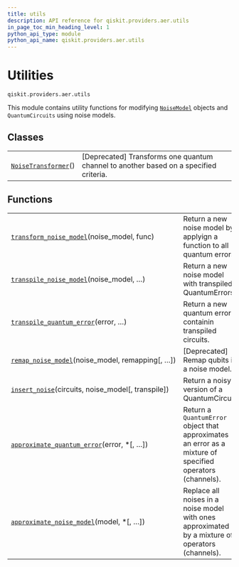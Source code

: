 ```yaml
---
title: utils
description: API reference for qiskit.providers.aer.utils
in_page_toc_min_heading_level: 1
python_api_type: module
python_api_name: qiskit.providers.aer.utils
---
```


<span id="module-qiskit.providers.aer.utils" />

<span id="aer-utils" />

# Utilities

<span id="module-qiskit.providers.aer.utils" />

`qiskit.providers.aer.utils`

This module contains utility functions for modifying [`NoiseModel`](qiskit.providers.aer.noise.NoiseModel "qiskit.providers.aer.noise.NoiseModel") objects and `QuantumCircuits` using noise models.

## Classes

|                                                                                                                   |                                                                                        |
| ----------------------------------------------------------------------------------------------------------------- | -------------------------------------------------------------------------------------- |
| [`NoiseTransformer`](qiskit.providers.aer.utils.NoiseTransformer "qiskit.providers.aer.utils.NoiseTransformer")() | \[Deprecated] Transforms one quantum channel to another based on a specified criteria. |

## Functions

|                                                                                                                                                             |                                                                                                           |
| ----------------------------------------------------------------------------------------------------------------------------------------------------------- | --------------------------------------------------------------------------------------------------------- |
| [`transform_noise_model`](qiskit.providers.aer.utils.transform_noise_model "qiskit.providers.aer.utils.transform_noise_model")(noise\_model, func)          | Return a new noise model by applyign a function to all quantum errors.                                    |
| [`transpile_noise_model`](qiskit.providers.aer.utils.transpile_noise_model "qiskit.providers.aer.utils.transpile_noise_model")(noise\_model, …)             | Return a new noise model with transpiled QuantumErrors.                                                   |
| [`transpile_quantum_error`](qiskit.providers.aer.utils.transpile_quantum_error "qiskit.providers.aer.utils.transpile_quantum_error")(error, …)              | Return a new quantum error containin transpiled circuits.                                                 |
| [`remap_noise_model`](qiskit.providers.aer.utils.remap_noise_model "qiskit.providers.aer.utils.remap_noise_model")(noise\_model, remapping\[, …])           | \[Deprecated] Remap qubits in a noise model.                                                              |
| [`insert_noise`](qiskit.providers.aer.utils.insert_noise "qiskit.providers.aer.utils.insert_noise")(circuits, noise\_model\[, transpile])                   | Return a noisy version of a QuantumCircuit.                                                               |
| [`approximate_quantum_error`](qiskit.providers.aer.utils.approximate_quantum_error "qiskit.providers.aer.utils.approximate_quantum_error")(error, \*\[, …]) | Return a `QuantumError` object that approximates an error as a mixture of specified operators (channels). |
| [`approximate_noise_model`](qiskit.providers.aer.utils.approximate_noise_model "qiskit.providers.aer.utils.approximate_noise_model")(model, \*\[, …])       | Replace all noises in a noise model with ones approximated by a mixture of operators (channels).          |

